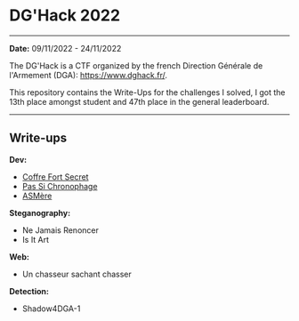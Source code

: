 # DG'Hack 2022

---

**Date:** 09/11/2022 - 24/11/2022

The DG'Hack  is  a CTF organized by the french Direction Générale de l'Armement (DGA): https://www.dghack.fr/.

This repository contains the Write-Ups for the challenges I solved, I got the 13th place amongst student and 47th place in the general leaderboard.

---

## Write-ups

**Dev:**

- [Coffre Fort Secret](CoffreFortSecret/Coffre%20Fort%20Secret.md)
- [Pas Si Chronophage](PasSiChronophage/Pas%20Si%20Chronophage.md)
- [ASMère](ASMère/ASM%C3%A8re.md)

**Steganography:**

- Ne Jamais Renoncer
- Is It Art

**Web:**
- Un chasseur sachant chasser

**Detection:**
- Shadow4DGA-1